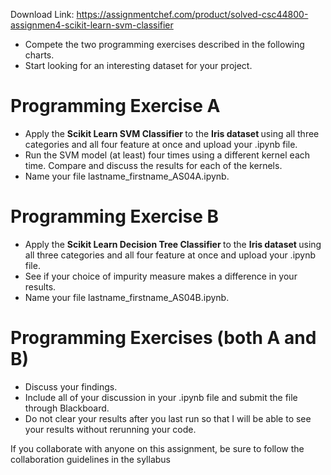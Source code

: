 Download Link: https://assignmentchef.com/product/solved-csc44800-assignmen4-scikit-learn-svm-classifier
<br>
<ul>

 <li>Compete the two programming exercises described in the following charts.</li>

 <li>Start looking for an interesting dataset for your project.</li>

</ul>

<h1>Programming Exercise A</h1>

<ul>

 <li>Apply the <strong>Scikit Learn SVM Classifier </strong>to the <strong>Iris dataset </strong>using all three categories and all four feature at once and upload your .ipynb file.</li>

 <li>Run the SVM model (at least) four times using a different kernel each time. Compare and discuss the results for each of the kernels.</li>

 <li>Name your file lastname_firstname_AS04A.ipynb.</li>

</ul>

<h1>Programming Exercise B</h1>

<ul>

 <li>Apply the <strong>Scikit Learn Decision Tree Classifier </strong>to the <strong>Iris dataset </strong>using all three categories and all four feature at once and upload your .ipynb file.</li>

 <li>See if your choice of impurity measure makes a difference in your results.</li>

 <li>Name your file lastname_firstname_AS04B.ipynb.</li>

</ul>

<h1>Programming Exercises (both A and B)</h1>

<ul>

 <li>Discuss your findings.</li>

 <li>Include all of your discussion in your .ipynb file and submit the file through Blackboard.</li>

 <li>Do not clear your results after you last run so that I will be able to see your results without rerunning your code.</li>

</ul>

If you collaborate with anyone on this assignment, be sure to follow the collaboration guidelines in the syllabus